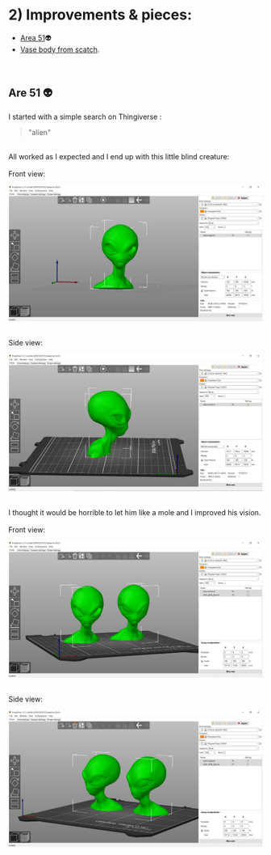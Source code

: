 # 2) Improvements & pieces:
 
* [Area 51](#area-51-alien):alien: 
* [Vase body from scatch](#vase-body-from-scatch). 
<br><br><br>
## Are 51 :alien:
I started with a simple search on Thingiverse : 
> "alien"
<br>
All worked as I expected and I end up with this little blind creature: 
<br><br>
Front view: 
<br>

![Alien front](Alien-head-front.JPG)

<br>
Side view:
<br>

![Alien side](Alien-head-side.JPG)

<br>
I thought it would be horrible to let him like a mole and I improved his vision.
<br><br>
Front view: 
<br>

![Alien front](Aliens-front.JPG)

<br>
Side view:
<br>

![Alien side](Aliens-side.JPG)
